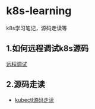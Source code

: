 # k8s-learning
k8s学习笔记，源码走读等
## 1.如何远程调试k8s源码
[远程调试](docs/remote-debug.md)
## 2.源码走读
- [kubectl源码走读](kubectl.md)
